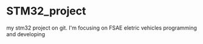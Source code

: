 # STM32_project
my stm32 project on git.
I'm focusing on FSAE eletric vehicles programming and developing
